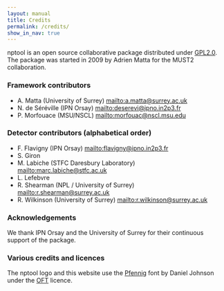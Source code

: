 ```yaml
---
layout: manual 
title: Credits
permalink: /credits/
show_in_nav: true
---
```


nptool is an open source collaborative package distributed under [GPL2.0][gpl2].
The package was started in 2009 by Adrien Matta for the MUST2 collaboration.

### Framework contributors

* A. Matta (University of Surrey) <mailto:a.matta@surrey.ac.uk>
* N. de Séréville (IPN Orsay) <mailto:deserevi@ipno.in2p3.fr>
* P. Morfouace (MSU/NSCL) <mailto:morfouac@nscl.msu.edu>

### Detector contributors (alphabetical order)

* F. Flavigny (IPN Orsay) <mailto:flavigny@ipno.in2p3.fr>
* S. Giron
* M. Labiche (STFC Daresbury Laboratory) <mailto:marc.labiche@stfc.ac.uk>
* L. Lefebvre
* R. Shearman (NPL / University of Surrey) <mailto:r.shearman@surrey.ac.uk>
* R. Wilkinson (University of Surrey) <mailto:r.wilkinson@surrey.ac.uk>

### Acknowledgements
We thank IPN Orsay and the University of Surrey for their continuous support of the package.

### Various credits and licences

The nptool logo and this website use the [Pfennig][pfennig] font by Daniel Johnson under the [OFT][oft] licence.

[oft]: http://scripts.sil.org/cms/scripts/page.php?site_id=nrsi&id=OFL
[pfennig]: http://openfontlibrary.org/en/font/pfennig
[gpl2]: http://www.gnu.org/licenses/old-licenses/gpl-2.0.en.html
